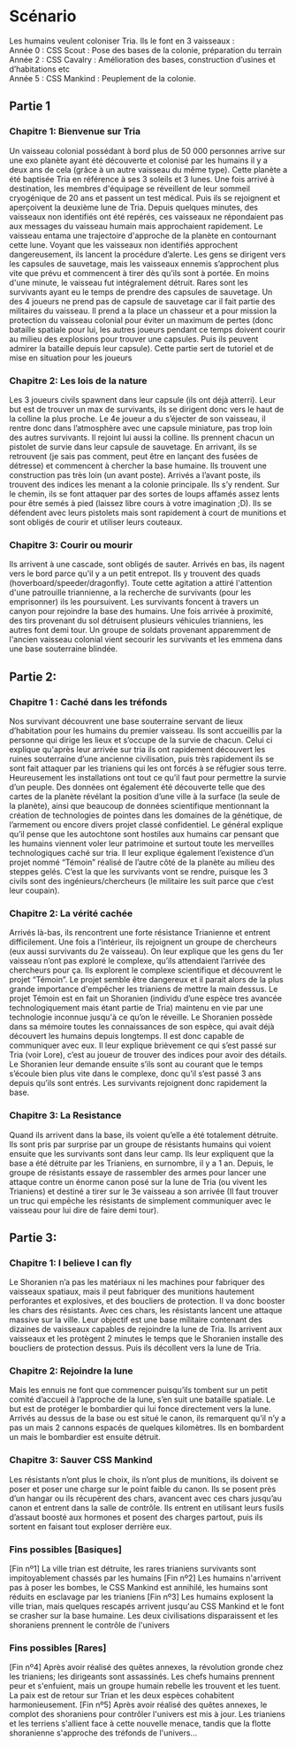 # Scénario
Les humains veulent coloniser Tria. Ils le font en 3 vaisseaux :  
Année 0 : CSS Scout : Pose des bases de la colonie, préparation du terrain  
Année 2 : CSS Cavalry : Amélioration des bases, construction d’usines et d’habitations etc  
Année 5 : CSS Mankind : Peuplement de la colonie.
## Partie 1
### Chapitre 1: Bienvenue sur Tria
Un vaisseau colonial possédant à bord plus de 50 000 personnes arrive sur une exo planète ayant été découverte et colonisé par les humains il y a deux ans de cela (grâce à un autre vaisseau du même type). Cette planète a été baptisée Tria en référence à ses 3 soleils et 3 lunes. Une fois arrivé à destination, les membres d'équipage se réveillent de leur sommeil cryogénique de 20 ans et passent un test médical. Puis ils se rejoignent et aperçoivent la deuxième lune de Tria. Depuis quelques minutes, des vaisseaux non identifiés ont été repérés, ces vaisseaux ne répondaient pas aux messages du vaisseau humain mais approchaient rapidement. Le vaisseau entama une trajectoire d'approche de la planète en contournant cette lune. Voyant que les vaisseaux non identifiés approchent dangereusement, ils lancent la procédure d’alerte. Les gens se dirigent vers les capsules de sauvetage, mais les vaisseaux ennemis s’approchent plus vite que prévu et commencent à tirer dès qu’ils sont à portée. En moins d'une minute, le vaisseau fut intégralement détruit. Rares sont les survivants ayant eu le temps de prendre des capsules de sauvetage. Un des 4 joueurs ne prend pas de capsule de sauvetage car il fait partie des militaires du vaisseau. Il prend a la place un chasseur et a pour mission la protection du vaisseau colonial pour éviter un maximum de pertes (donc bataille spatiale pour lui, les autres joueurs pendant ce temps doivent courir au milieu des explosions pour trouver une capsules. Puis ils peuvent admirer la bataille depuis leur capsule). Cette partie sert de tutoriel et de mise en situation pour les joueurs
### Chapitre 2: Les lois de la nature                                                                                      
Les 3 joueurs civils spawnent dans leur capsule (ils ont déjà atterri). Leur but est de trouver un max de survivants, ils se dirigent donc vers le haut de la colline la plus proche. Le 4e joueur a du s’éjecter de son vaisseau, il rentre donc dans l’atmosphère avec une capsule miniature, pas trop loin des autres survivants. Il rejoint lui aussi la colline. Ils prennent chacun un pistolet de survie dans leur capsule de sauvetage. En arrivant, ils se retrouvent (je sais pas comment, peut être en lançant des fusées de détresse) et commencent à chercher la base humaine. Ils trouvent une construction pas très loin (un avant poste). Arrivés a l’avant poste, ils trouvent des indices les menant a la colonie principale. Ils s’y rendent. Sur le chemin, ils se font attaquer par des sortes de loups affamés assez lents pour être semés à pied (laissez libre cours à votre imagination ;D). Ils se défendent avec leurs pistolets mais sont rapidement à court de munitions et sont obligés de courir et utiliser leurs couteaux.
### Chapitre 3: Courir ou mourir
Ils arrivent à une cascade, sont obligés de sauter. Arrivés en bas, ils nagent vers le bord parce qu'il y a un petit entrepot. Ils y trouvent des quads (hoverboard/speeder/dragonfly). Toute cette agitation a attiré l'attention d'une patrouille triannienne, a la recherche de survivants (pour les emprisonner) ils les poursuivent. Les survivants foncent à travers un canyon pour rejoindre la base des humains. Une fois arrivée à proximité, des tirs provenant du sol détruisent plusieurs véhicules trianniens, les autres font demi tour. Un groupe de soldats provenant apparemment de l'ancien vaisseau colonial vient secourir les survivants et les emmena dans une base souterraine blindée. 
## Partie 2:
### Chapitre 1 : Caché dans les tréfonds
Nos survivant découvrent une base souterraine servant de lieux d’habitation pour les humains du premier vaisseau. Ils sont accueillis par la personne qui dirige les lieux et s’occupe de la survie de chacun. Celui ci explique qu'après leur arrivée sur tria ils ont rapidement découvert les ruines souterraine d’une ancienne civilisation, puis très rapidement ils se sont fait attaquer par les trianiens qui les ont forcés à se réfugier sous terre. Heureusement les installations ont tout ce qu’il faut pour permettre la survie d’un peuple.
Des données ont également été découverte telle que des cartes de la planète révélant la position d’une ville à la surface (la seule de la planète), ainsi que beaucoup de données scientifique mentionnant la création de technologies de pointes dans les domaines de la génétique, de l’armement ou encore divers projet classé confidentiel.
Le général explique qu’il pense que les autochtone sont hostiles aux humains car pensant que les humains viennent voler leur patrimoine et surtout toute les merveilles technologiques caché sur tria. Il leur explique également l’existence d’un projet nommé “Témoin” réalisé de l’autre côté de la planète au milieu des steppes gelés.
C’est la que les survivants vont se rendre, puisque les 3 civils sont des ingénieurs/chercheurs (le militaire les suit parce que c’est leur coupain).
### Chapitre 2: La vérité cachée
Arrivés là-bas, ils rencontrent une forte résistance Trianienne et entrent difficilement.
Une fois a l’intérieur, ils rejoignent un groupe de chercheurs (eux aussi survivants du 2e vaisseau). On leur explique que les gens du 1er vaisseau n’ont pas exploré le complexe, qu’ils attendaient l’arrivée des chercheurs pour ça. Ils explorent le complexe scientifique et découvrent le projet “Témoin”. 
Le projet semble être dangereux et il parait alors de la plus grande importance d'empêcher les trianiens de mettre la main dessus.
Le projet Témoin est en fait un Shoranien (individu d’une espèce tres avancée technologiquement mais étant partie de Tria) maintenu en vie par une technologie inconnue jusqu'à ce qu’on le réveille. Le Shoranien possède dans sa mémoire toutes les connaissances de son espèce, qui avait déjà découvert les humains depuis longtemps. Il est donc capable de communiquer avec eux. Il leur explique brièvement ce qui s’est passé sur Tria (voir Lore), c’est au joueur de trouver des indices pour avoir des détails.
Le Shoranien leur demande ensuite s’ils sont au courant que le temps s’écoule bien plus vite dans le complexe, donc qu’il s’est passé 3 ans depuis qu’ils sont entrés. Les survivants rejoignent donc rapidement la base.
### Chapitre 3: La Resistance
Quand ils arrivent dans la base, ils voient qu’elle a été totalement détruite. Ils sont pris par surprise par un groupe de résistants humains qui voient ensuite que les survivants sont dans leur camp. Ils leur expliquent que la base a été détruite par les Trianiens, en surnombre, il y a 1 an. Depuis, le groupe de résistants essaye de rassembler des armes pour lancer une attaque contre un énorme canon posé sur la lune de Tria (ou vivent les Trianiens) et destiné a tirer sur le 3e vaisseau a son arrivée (Il faut trouver un truc qui empêche les résistants de simplement communiquer avec le vaisseau pour lui dire de faire demi tour).
## Partie 3:
### Chapitre 1: I believe I can fly
Le Shoranien n’a pas les matériaux ni les machines pour fabriquer des vaisseaux spatiaux, mais il peut fabriquer des munitions hautement perforantes et explosives, et des boucliers de protection. Il va donc booster les chars des résistants. Avec ces chars, les résistants lancent une attaque massive sur la ville. Leur objectif est une base militaire contenant des dizaines de vaisseaux capables de rejoindre la lune de Tria. Ils arrivent aux vaisseaux et les protègent 2 minutes le temps que le Shoranien installe des boucliers de protection dessus. Puis ils décollent vers la lune de Tria.
### Chapitre 2: Rejoindre la lune
Mais les ennuis ne font que commencer puisqu’ils tombent sur un petit comité d’accueil à l’approche de la lune, s’en suit une bataille spatiale. Le but est de protéger le bombardier qui lui fonce directement vers la lune. Arrivés au dessus de la base ou est situé le canon, ils remarquent qu’il n’y a pas un mais 2 cannons espacés de quelques kilomètres. Ils en bombardent un mais le bombardier est ensuite détruit.
### Chapitre 3: Sauver CSS Mankind
Les résistants n’ont plus le choix, ils n’ont plus de munitions, ils doivent se poser et poser une charge sur le point faible du canon. Ils se posent près d’un hangar ou ils récupèrent des chars, avancent avec ces chars jusqu’au canon et entrent dans la salle de contrôle. Ils entrent en utilisant leurs fusils d’assaut boosté aux hormones et posent des charges partout, puis ils sortent en faisant tout exploser derrière eux.


### Fins possibles [Basiques]
[Fin nº1]
La ville trian est détruite, les rares trianiens survivants sont impitoyablement chassés par les humains
[Fin nº2]
Les humains n'arrivent pas à poser les bombes, le CSS Mankind est annihilé, les humains sont réduits en esclavage par les trianiens
[Fin nº3]
Les humains explosent la ville trian, mais quelques rescapés arrivent jusqu'au CSS Mankind et le font se crasher sur la base humaine. Les deux civilisations disparaissent et les shoraniens prennent le contrôle de l'univers

### Fins possibles [Rares]
[Fin nº4]
Après avoir réalisé des quêtes annexes, la révolution gronde chez les trianiens; les dirigeants sont assassinés. Les chefs humains prennent peur et s'enfuient, mais un groupe humain rebelle les trouvent et les tuent. La paix est de retour sur Trian et les deux espèces cohabitent harmonieusement.
[Fin nº5]
Après avoir réalisé des quêtes annexes, le complot des shoraniens pour contrôler l'univers est mis à jour. Les trianiens et les terriens s'allient face à cette nouvelle menace, tandis que la flotte shoranienne s'approche des tréfonds de l'univers...

